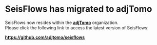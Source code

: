 # SeisFlows has migrated to adjTomo

SeisFlows now resides within the [**adjTomo**](https://github.com/adjtomo) organization.  
Please click the following link to access the latest version of SeisFlows:

**https://github.com/adjtomo/seisflows**
